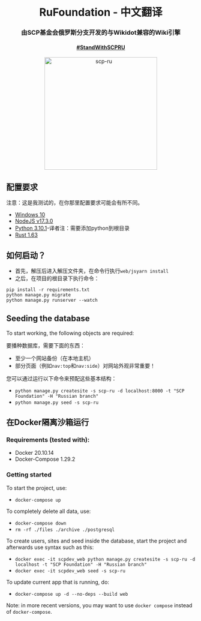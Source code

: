 <div align="center">
  <h1>RuFoundation - 中文翻译</h1>
  <h3>由SCP基金会俄罗斯分支开发的与Wikidot兼容的Wiki引擎</h3>
  <h4><a href="https://boosty.to/scpfanpage">#StandWithSCPRU</a></h4>
  <img src="https://i.kym-cdn.com/photos/images/facebook/001/839/765/e80.png" width="300px" alt="scp-ru">
</div>


## 配置要求

注意：这是我测试的，在你那里配置要求可能会有所不同。

* [Windows 10](https://www.microsoft.com/zh-cn/windows/?r=1)
* [NodeJS v17.3.0](https://nodejs.org/en/download/)
* [Python 3.10.1](https://www.python.org/download/)-译者注：需要添加python到根目录
* [Rust 1.63](https://www.rust-lang.org/zh-CN/)

## 如何启动？

* 首先，解压后进入解压文件夹，在命令行执行`web/jsyarn install`
* 之后，在项目的根目录下执行命令：
```
pip install -r requirements.txt
python manage.py migrate
python manage.py runserver --watch
```


## Seeding the database

To start working, the following objects are required:

要播种数据库，需要下面的东西：
* 至少一个网站备份（在本地主机）
* 部分页面（例如`nav:top`和`nav:side`）对网站外观非常重要！

您可以通过运行以下命令来预配这些基本结构：

- `python manage.py createsite -s scp-ru -d localhost:8000 -t "SCP Foundation" -H "Russian branch"`
- `python manage.py seed -s scp-ru`

## 在Docker隔离沙箱运行

### Requirements (tested with):

- Docker 20.10.14
- Docker-Compose 1.29.2

### Getting started

To start the project, use:

- `docker-compose up`

To completely delete all data, use:

- `docker-compose down`
- `rm -rf ./files ./archive ./postgresql`

To create users, sites and seed inside the database, start the project and afterwards use syntax such as this:

- `docker exec -it scpdev_web python manage.py createsite -s scp-ru -d localhost -t "SCP Foundation" -H "Russian branch"`
- `docker exec -it scpdev_web seed -s scp-ru`

To update current app that is running, do:

- `docker-compose up -d --no-deps --build web`

Note: in more recent versions, you may want to use `docker compose` instead of `docker-compose`.

